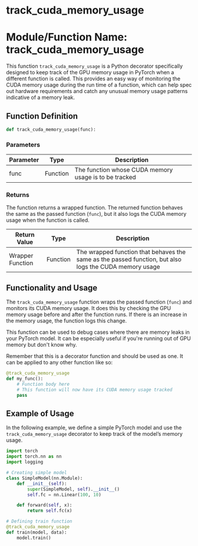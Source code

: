 # track_cuda_memory_usage

# Module/Function Name: track_cuda_memory_usage

This function `track_cuda_memory_usage` is a Python decorator specifically designed to keep track of the GPU memory usage in PyTorch when a different function is called. This provides an easy way of monitoring the CUDA memory usage during the run time of a function, which can help spec out hardware requirements and catch any unusual memory usage patterns indicative of a memory leak.

## Function Definition

```py
def track_cuda_memory_usage(func):
```

### Parameters

| Parameter | Type | Description |
| --- | --- | --- |
| func | Function | The function whose CUDA memory usage is to be tracked |

### Returns

The function returns a wrapped function. The returned function behaves the same as the passed function (`func`), but it also logs the CUDA memory usage when the function is called.

| Return Value | Type | Description |
| --- | --- | --- |
| Wrapper Function | Function | The wrapped function that behaves the same as the passed function, but also logs the CUDA memory usage |

## Functionality and Usage

The `track_cuda_memory_usage` function wraps the passed function (`func`) and monitors its CUDA memory usage. It does this by checking the GPU memory usage before and after the function runs. If there is an increase in the memory usage, the function logs this change.

This function can be used to debug cases where there are memory leaks in your PyTorch model. It can be especially useful if you're running out of GPU memory but don't know why.

Remember that this is a decorator function and should be used as one. It can be applied to any other function like so:

```python
@track_cuda_memory_usage
def my_func():
    # Function body here
    # This function will now have its CUDA memory usage tracked
    pass
```

## Example of Usage

In the following example, we define a simple PyTorch model and use the `track_cuda_memory_usage` decorator to keep track of the model’s memory usage.

```python
import torch
import torch.nn as nn
import logging

# Creating simple model
class SimpleModel(nn.Module):
    def __init__(self):
        super(SimpleModel, self).__init__()
        self.fc = nn.Linear(100, 10)

    def forward(self, x):
        return self.fc(x)

# Defining train function
@track_cuda_memory_usage
def train(model, data):
    model.train()


